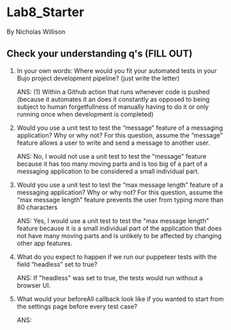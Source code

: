 # Lab8_Starter
By Nicholas Willison

## Check your understanding q's (FILL OUT)
1. In your own words: Where would you fit your automated tests in your Bujo project development pipeline? (just write the letter)
   
   ANS: (1) Within a Github action that runs whenever code is pushed (because it automates it an does it constantly as opposed to being subject to human forgetfullness of manually having to do it or only running once when development is completed)


2. Would you use a unit test to test the “message” feature of a messaging application? Why or why not? For this question, assume the “message” feature allows a user to write and send a message to another user.
   
   ANS: No, I would not use a unit test to test the "message" feature because it has too many moving parts and is too big of a part of a messaging application to be considered a small individual part.


3. Would you use a unit test to test the “max message length” feature of a messaging application? Why or why not? For this question, assume the “max message length” feature prevents the user from typing more than 80 characters
   
   ANS: Yes, I would use a unit test to test the "max message length" feature because it is a small individual part of the application that does not have many moving parts and is unlikely to be affected by changing other app features.


4. What do you expect to happen if we run our puppeteer tests with the field “headless” set to true?
   
   ANS: If "headless" was set to true, the tests would run without a browser UI.


5. What would your beforeAll callback look like if you wanted to start from the settings page before every test case?
   
   ANS: